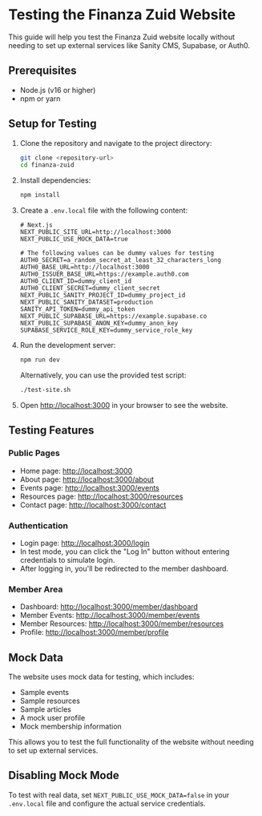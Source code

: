 # Testing the Finanza Zuid Website

This guide will help you test the Finanza Zuid website locally without needing to set up external services like Sanity CMS, Supabase, or Auth0.

## Prerequisites

- Node.js (v16 or higher)
- npm or yarn

## Setup for Testing

1. Clone the repository and navigate to the project directory:
   ```bash
   git clone <repository-url>
   cd finanza-zuid
   ```

2. Install dependencies:
   ```bash
   npm install
   ```

3. Create a `.env.local` file with the following content:
   ```
   # Next.js
   NEXT_PUBLIC_SITE_URL=http://localhost:3000
   NEXT_PUBLIC_USE_MOCK_DATA=true

   # The following values can be dummy values for testing
   AUTH0_SECRET=a_random_secret_at_least_32_characters_long
   AUTH0_BASE_URL=http://localhost:3000
   AUTH0_ISSUER_BASE_URL=https://example.auth0.com
   AUTH0_CLIENT_ID=dummy_client_id
   AUTH0_CLIENT_SECRET=dummy_client_secret
   NEXT_PUBLIC_SANITY_PROJECT_ID=dummy_project_id
   NEXT_PUBLIC_SANITY_DATASET=production
   SANITY_API_TOKEN=dummy_api_token
   NEXT_PUBLIC_SUPABASE_URL=https://example.supabase.co
   NEXT_PUBLIC_SUPABASE_ANON_KEY=dummy_anon_key
   SUPABASE_SERVICE_ROLE_KEY=dummy_service_role_key
   ```

4. Run the development server:
   ```bash
   npm run dev
   ```

   Alternatively, you can use the provided test script:
   ```bash
   ./test-site.sh
   ```

5. Open [http://localhost:3000](http://localhost:3000) in your browser to see the website.

## Testing Features

### Public Pages
- Home page: [http://localhost:3000](http://localhost:3000)
- About page: [http://localhost:3000/about](http://localhost:3000/about)
- Events page: [http://localhost:3000/events](http://localhost:3000/events)
- Resources page: [http://localhost:3000/resources](http://localhost:3000/resources)
- Contact page: [http://localhost:3000/contact](http://localhost:3000/contact)

### Authentication
- Login page: [http://localhost:3000/login](http://localhost:3000/login)
- In test mode, you can click the "Log In" button without entering credentials to simulate login.
- After logging in, you'll be redirected to the member dashboard.

### Member Area
- Dashboard: [http://localhost:3000/member/dashboard](http://localhost:3000/member/dashboard)
- Member Events: [http://localhost:3000/member/events](http://localhost:3000/member/events)
- Member Resources: [http://localhost:3000/member/resources](http://localhost:3000/member/resources)
- Profile: [http://localhost:3000/member/profile](http://localhost:3000/member/profile)

## Mock Data

The website uses mock data for testing, which includes:
- Sample events
- Sample resources
- Sample articles
- A mock user profile
- Mock membership information

This allows you to test the full functionality of the website without needing to set up external services.

## Disabling Mock Mode

To test with real data, set `NEXT_PUBLIC_USE_MOCK_DATA=false` in your `.env.local` file and configure the actual service credentials. 